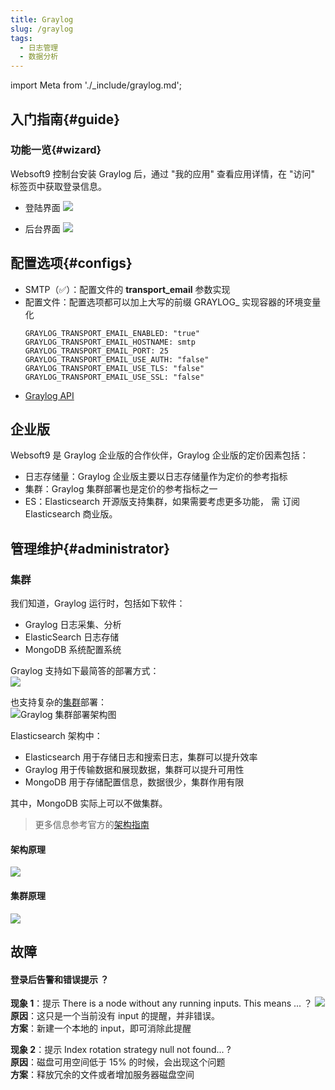 ```yaml
---
title: Graylog
slug: /graylog
tags:
  - 日志管理
  - 数据分析
---
```


import Meta from './_include/graylog.md';

<Meta name="meta" />

## 入门指南{#guide}

### 功能一览{#wizard}

Websoft9 控制台安装 Graylog 后，通过 "我的应用" 查看应用详情，在 "访问" 标签页中获取登录信息。  

- 登陆界面
  ![](https://libs.websoft9.com/Websoft9/DocsPicture/zh/graylog/graylog-login-websoft9.png)

- 后台界面
  ![](https://libs.websoft9.com/Websoft9/DocsPicture/zh/graylog/graylog-console-websoft9.png)

## 配置选项{#configs}

- SMTP（✅）：配置文件的 **transport_email** 参数实现
- 配置文件：配置选项都可以加上大写的前缀 GRAYLOG_ 实现容器的环境变量化
    ```
    GRAYLOG_TRANSPORT_EMAIL_ENABLED: "true"
    GRAYLOG_TRANSPORT_EMAIL_HOSTNAME: smtp
    GRAYLOG_TRANSPORT_EMAIL_PORT: 25
    GRAYLOG_TRANSPORT_EMAIL_USE_AUTH: "false"
    GRAYLOG_TRANSPORT_EMAIL_USE_TLS: "false"
    GRAYLOG_TRANSPORT_EMAIL_USE_SSL: "false"
    ```
- [Graylog API](https://docs.graylog.org/v1/docs/rest-api)

## 企业版

Websoft9 是 Graylog 企业版的合作伙伴，Graylog 企业版的定价因素包括：  

* 日志存储量：Graylog 企业版主要以日志存储量作为定价的参考指标
* 集群：Graylog 集群部署也是定价的参考指标之一
* ES：Elasticsearch 开源版支持集群，如果需要考虑更多功能， 需 订阅 Elasticsearch 商业版。

## 管理维护{#administrator}

### 集群

我们知道，Graylog 运行时，包括如下软件：

- Graylog 日志采集、分析
- ElasticSearch 日志存储
- MongoDB 系统配置系统

Graylog 支持如下最简答的部署方式：  
![](https://libs.websoft9.com/Websoft9/DocsPicture/zh/graylog/graylog-minisetup-websoft9.png)

也支持复杂的[集群](https://docs.graylog.org/v1/docs/multinode-setup)部署：  
![Graylog 集群部署架构图](https://libs.websoft9.com/Websoft9/DocsPicture/zh/graylog/graylog-hasetup-websoft9.png)

Elasticsearch 架构中：  

* Elasticsearch 用于存储日志和搜索日志，集群可以提升效率
* Graylog 用于传输数据和展现数据，集群可以提升可用性
* MongoDB 用于存储配置信息，数据很少，集群作用有限

其中，MongoDB 实际上可以不做集群。

> 更多信息参考官方的[架构指南](https://www.slideshare.net/Graylog/graylog-engineering-design-your-architecture)

#### 架构原理

![](https://libs.websoft9.com/Websoft9/DocsPicture/zh/graylog/graylog-arch-websoft9.png)

#### 集群原理

![](https://libs.websoft9.com/Websoft9/DocsPicture/zh/graylog/architec_bigger_setup.png)

## 故障

#### 登录后告警和错误提示 ？

**现象 1**：提示 There is a node without any running inputs. This means ... ？
![](https://libs.websoft9.com/Websoft9/DocsPicture/zh/graylog/graylog-nofiinput-websoft9.png)
**原因**：这只是一个当前没有 input 的提醒，并非错误。  
**方案**：新建一个本地的 input，即可消除此提醒

**现象 2**：提示 Index rotation strategy null not found... ?  
**原因**：磁盘可用空间低于 15% 的时候，会出现这个问题  
**方案**：释放冗余的文件或者增加服务器磁盘空间
